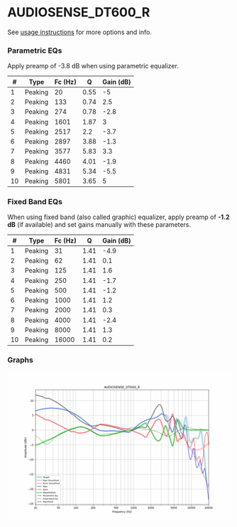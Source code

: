 # AUDIOSENSE_DT600_R
See [usage instructions](https://github.com/jaakkopasanen/AutoEq#usage) for more options and info.

### Parametric EQs
Apply preamp of -3.8 dB when using parametric equalizer.

|   # | Type    |   Fc (Hz) |    Q |   Gain (dB) |
|-----|---------|-----------|------|-------------|
|   1 | Peaking |        20 | 0.55 |        -5   |
|   2 | Peaking |       133 | 0.74 |         2.5 |
|   3 | Peaking |       274 | 0.78 |        -2.8 |
|   4 | Peaking |      1601 | 1.87 |         3   |
|   5 | Peaking |      2517 | 2.2  |        -3.7 |
|   6 | Peaking |      2897 | 3.88 |        -1.3 |
|   7 | Peaking |      3577 | 5.83 |         3.3 |
|   8 | Peaking |      4460 | 4.01 |        -1.9 |
|   9 | Peaking |      4831 | 5.34 |        -5.5 |
|  10 | Peaking |      5801 | 3.65 |         5   |

### Fixed Band EQs
When using fixed band (also called graphic) equalizer, apply preamp of **-1.2 dB** (if available) and set gains manually with these parameters.

|   # | Type    |   Fc (Hz) |    Q |   Gain (dB) |
|-----|---------|-----------|------|-------------|
|   1 | Peaking |        31 | 1.41 |        -4.9 |
|   2 | Peaking |        62 | 1.41 |         0.1 |
|   3 | Peaking |       125 | 1.41 |         1.6 |
|   4 | Peaking |       250 | 1.41 |        -1.7 |
|   5 | Peaking |       500 | 1.41 |        -1.2 |
|   6 | Peaking |      1000 | 1.41 |         1.2 |
|   7 | Peaking |      2000 | 1.41 |         0.3 |
|   8 | Peaking |      4000 | 1.41 |        -2.4 |
|   9 | Peaking |      8000 | 1.41 |         1.3 |
|  10 | Peaking |     16000 | 1.41 |         0.2 |

### Graphs
![](./AUDIOSENSE_DT600_R.png)

